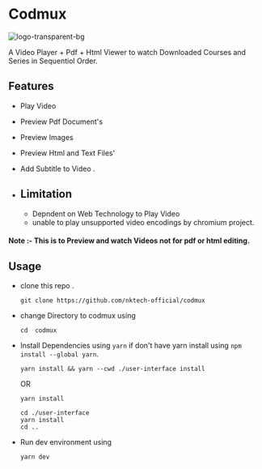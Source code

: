 # Codmux

![logo-transparent-bg](https://github.com/Nktech-Official/codmux/assets/76529189/e3591dd3-6de8-46fa-98cd-756dea003783)

A Video Player + Pdf + Html Viewer to watch Downloaded Courses and Series in Sequentiol Order.

## Features

- Play Video
- Preview Pdf Document's
- Preview Images
- Preview Html and Text Files'
- Add Subtitle to Video .

- ## Limitation
  - Depndent on Web Technology to Play Video
  - unable to play unsupported video encodings by chromium project.

#### Note :- This is to Preview and watch Videos not for pdf or html editing.

## Usage

- clone this repo .
  ```
  git clone https://github.com/nktech-official/codmux
  ```
- change Directory to codmux using
  ```
  cd  codmux
  ```
- Install Dependencies using `yarn` if don't have yarn install using `npm install --global yarn`.

  ```
  yarn install && yarn --cwd ./user-interface install
  ```

  OR

  ```
  yarn install
  ```

  ```
  cd ./user-interface
  yarn install
  cd ..
  ```

- Run dev environment using
  ```
  yarn dev
  ```
